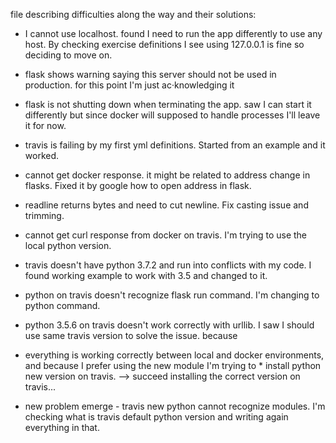 file describing difficulties along the way and their solutions:

* I cannot use localhost. found I need to run the app differently to use any host. By checking exercise definitions I see using 127.0.0.1 is fine so deciding to move on.
* flask shows warning saying this server should not be used in production. for this point I'm just ac·knowledging it

* flask is not shutting down when terminating the app. saw I can start it differently but since docker will supposed to handle processes I'll leave it for now.

* travis is failing by my first yml definitions. Started from an example and it worked.

* cannot get docker response. it might be related to address change in flasks.
Fixed it by google how to open address in flask.
* readline returns bytes and need to cut newline. Fix casting issue and trimming.
* cannot get curl response from docker on travis. I'm trying to use the local python version.

* travis doesn't have python 3.7.2 and run into conflicts with my code. I found working example to work with 3.5 and changed to it. 
* python on travis doesn't recognize flask run command. I'm changing to python command.
* python 3.5.6 on travis doesn't work correctly with urllib. I saw I should use same travis version to solve the issue. because 
* everything is working correctly between local and docker environments, and because I prefer using the new module I'm trying to * install python new version on travis. --> succeed installing the correct version on travis...
* new problem emerge - travis new python cannot recognize modules. I'm checking what is travis default python version and writing again everything in that.



